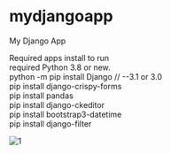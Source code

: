 # mydjangoapp
My Django App


Required apps install to run
<br>
required Python 3.8 or new.
<br>
python -m pip install Django // --3.1 or 3.0
<br>
pip install django-crispy-forms
<br>
pip install pandas
<br>
pip install django-ckeditor
<br>
pip install bootstrap3-datetime
<br>
pip install django-filter

![1](https://user-images.githubusercontent.com/71253469/100092891-d8476980-2e67-11eb-9bfa-65a50cc0522b.jpg)


